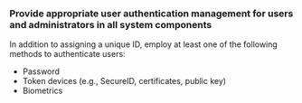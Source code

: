 ### Provide appropriate user authentication management for users and administrators in all system components

In addition to assigning a unique ID, employ at least one of the following methods to authenticate users:

- Password
- Token devices (e.g., SecureID, certificates, public key)
- Biometrics
